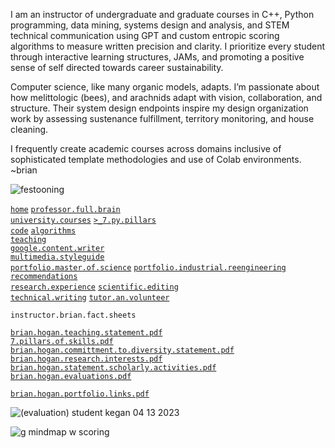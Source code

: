 I am an instructor of undergraduate and graduate courses in C++, Python programming, data mining, systems design and analysis, and STEM technical communication using GPT and custom entropic scoring algorithms to measure written precision and clarity. I prioritize every student through interactive learning structures, JAMs, and promoting a positive sense of self directed towards career sustainability.  

Computer science, like many organic models, adapts. I’m passionate about how melittologic (bees), and arachnids adapt with vision, collaboration, and structure. Their system design endpoints inspire my design organization work by assessing sustenance fulfillment, territory monitoring, and house cleaning.  

I frequently create academic courses across domains inclusive of sophisticated template methodologies and use of Colab environments. ~brian

![festooning](https://user-images.githubusercontent.com/59778456/235022589-fbb23ebb-d35f-4533-b767-491e1414c652.PNG)  

[`home`](https://github.com/bbe2/portfolio) [`professor.full.brain`](https://github.com/bbe2/professor.brian)   
[`university.courses`](https://github.com/bbe2/professor) [`>_7.py.pillars`](https://github.com/bbe2/portfolio/tree/%3E_7_Pillars_of_Python)  
[`code`](https://github.com/bbe2/portfolio/tree/code) [`algorithms`](https://github.com/bbe2/professor.full.brain/tree/algorithms)   
[`teaching`](https://github.com/bbe2/portfolio/tree/teaching)  
[`google.content.writer`](https://github.com/bbe2/portfolio/tree/tech_curriculum_an_GwG)  
[`multimedia.styleguide`](https://github.com/bbe2/portfolio/tree/multimedia_styleguide)  
[`portfolio.master.of.science`](https://github.com/bbe2/portfolio/tree/master_portfolio)  [`portfolio.industrial.reengineering`](https://github.com/bbe2/portfolio/tree/reengineering)  
[`recommendations`](https://github.com/bbe2/portfolio/tree/reference_recommend)    
[`research.experience`](https://github.com/bbe2/portfolio/tree/research_experience ) [`scientific.editing`](https://github.com/bbe2/portfolio/tree/scientific_edit)  
[`technical.writing`](https://github.com/bbe2/portfolio/tree/tech_write)  [`tutor.an.volunteer`](https://github.com/bbe2/portfolio/tree/tutor_volunteer)  

`instructor.brian.fact.sheets`  

[`brian.hogan.teaching.statement.pdf`](https://github.com/bbe2/portfolio/files/11655576/brian.hogan.teaching.statement.pdf)  
[`7.pillars.of.skills.pdf`](https://github.com/bbe2/portfolio/files/11655571/7.pillars.of.skills.pdf)  
[`brian.hogan.committment.to.diversity.statement.pdf`](https://github.com/bbe2/portfolio/files/11655572/brian.hogan.committment.to.diversity.statement.pdf)  
[`brian.hogan.research.interests.pdf`](https://github.com/bbe2/portfolio/files/11655574/brian.hogan.research.interests.pdf)  
[`brian.hogan.statement.scholarly.activities.pdf`](https://github.com/bbe2/portfolio/files/11655575/brian.hogan.statement.scholarly.activities.pdf)  
[`brian.hogan.evaluations.pdf`](https://github.com/bbe2/portfolio/files/11655646/brian.hogan.evaluations.pdf)  

[`brian.hogan.portfolio.links.pdf`](https://github.com/bbe2/portfolio/files/12412205/brian.hogan.portfolio.links.pdf)

![(evaluation) student kegan 04 13 2023](https://github.com/bbe2/professor/assets/59778456/356cefc6-475e-472f-8b75-e23c5b5b38b9)  

![g mindmap w scoring](https://github.com/bbe2/portfolio/assets/59778456/582dc747-ee84-4c53-86b6-e61811d8731e)
